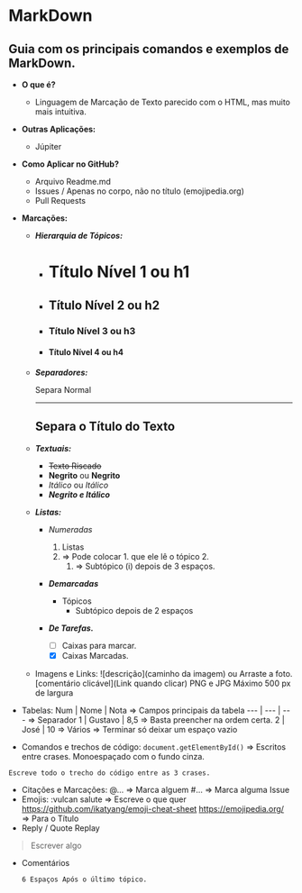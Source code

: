 # MarkDown
## Guia com os principais comandos e exemplos de MarkDown.

* __O que é?__
  * Linguagem de Marcação de Texto parecido com o HTML, mas muito mais intuitiva.
* __Outras Aplicações:__
  * Júpiter

* __Como Aplicar no GitHub?__
  * Arquivo Readme.md
  * Issues / Apenas no corpo, não no título (emojipedia.org)
  * Pull Requests

* __Marcações:__
  * __*Hierarquia de Tópicos:*__
    * # Título Nível 1 ou h1
    * ## Título Nível 2 ou h2
    * ### Título Nível 3 ou h3
    * #### Título Nível 4 ou h4
  * __*Separadores:*__
    
    Separa Normal
    ***
    Separa o Título do Texto
    ---
  * __*Textuais:*__
    * ~~Texto Riscado~~
    * **Negrito** ou __Negrito__
    * *Itálico* ou _Itálico_
    * __*Negrito e Itálico*__
  * __*Listas:*__
    * _Numeradas_
    
      1. Listas 
      1. => Pode colocar 1. que ele lê o tópico 2.
         1. => Subtópico (i) depois de 3 espaços.
    * __*Demarcadas*__    
      - Tópicos 
        * Subtópico depois de 2 espaços
    * __*De Tarefas.*__  
      * [ ] Caixas para marcar.
      * [x] Caixas Marcadas. 
  * Imagens e Links:
![descrição](caminho da imagem) ou Arraste a foto. 
[comentário clicável](Link quando clicar)
PNG e JPG
Máximo 500 px de largura
* Tabelas:
Num | Nome | Nota   => Campos principais da tabela
--- | --- | ---             => Separador
1 | Gustavo | 8,5     => Basta preencher na ordem certa.
2 | José | 10            => Vários
                                  => Terminar só deixar um espaço vazio
* Comandos e trechos de código:
`document.getElementById()`  => Escritos entre crases. Monoespaçado com o fundo cinza.
``` 
Escreve todo o trecho do código entre as 3 crases.
```
* Citações e Marcações:
@...  => Marca alguem
#...  => Marca alguma Issue
* Emojis:
:vulcan salute   => Escreve o que quer 
https://github.com/ikatyang/emoji-cheat-sheet
https://emojipedia.org/  => Para o Título
* Reply / Quote Replay
> Escrever algo
* Comentários

      6 Espaços Após o último tópico.
